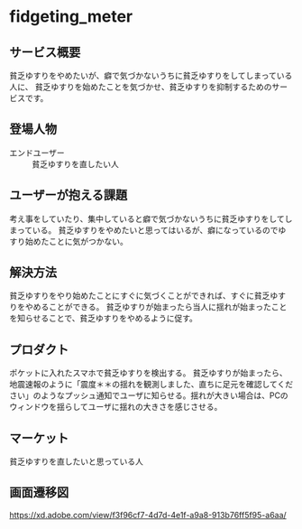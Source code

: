 # fidgeting_meter

## サービス概要

貧乏ゆすりをやめたいが、癖で気づかないうちに貧乏ゆすりをしてしまっている人に、
貧乏ゆすりを始めたことを気づかせ、貧乏ゆすりを抑制するためのサービスです。

## 登場人物

<dl>
  <dt>エンドユーザー</dt>
  <dd>貧乏ゆすりを直したい人</dd>
</dl>

## ユーザーが抱える課題

考え事をしていたり、集中していると癖で気づかないうちに貧乏ゆすりをしてしまっている。
貧乏ゆすりをやめたいと思ってはいるが、癖になっているのでゆすり始めたことに気がつかない。

## 解決方法

貧乏ゆすりをやり始めたことにすぐに気づくことができれば、すぐに貧乏ゆすりをやめることができる。
貧乏ゆすりが始まったら当人に揺れが始まったことを知らせることで、貧乏ゆすりをやめるように促す。

## プロダクト

ポケットに入れたスマホで貧乏ゆすりを検出する。
貧乏ゆすりが始まったら、地震速報のように「震度＊＊の揺れを観測しました、直ちに足元を確認してください」のようなプッシュ通知でユーザに知らせる。揺れが大きい場合は、PCのウィンドウを揺らしてユーザに揺れの大きさを感じさせる。

## マーケット

貧乏ゆすりを直したいと思っている人

## 画面遷移図

https://xd.adobe.com/view/f3f96cf7-4d7d-4e1f-a9a8-913b76ff5f95-a6aa/
